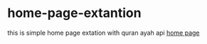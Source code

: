 # home-page-extantion
this is simple home page extation with quran ayah  api
[home page](./home-page.PNG)


